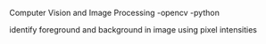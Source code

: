 Computer Vision and Image Processing
-opencv
-python

identify foreground and background in image using pixel intensities
